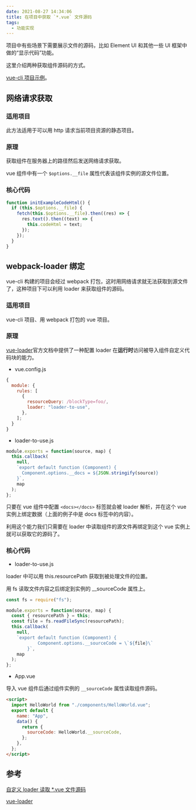 ```yaml
---
date: 2021-08-27 14:34:06
title: 在项目中获取 `*.vue` 文件源码
tags:
  - 功能实现
---
```


项目中有些场景下需要展示文件的源码，比如 Element UI 和其他一些 UI 框架中做的“显示代码”功能。

这里介绍两种获取组件源码的方式。

[vue-cli 项目示例](https://gitee.com/zhangkb/get-vue-source-code)。

## 网络请求获取

### 适用项目

此方法适用于可以用 http 请求当前项目资源的静态项目。

### 原理

获取组件在服务器上的路径然后发送网络请求获取。

vue 组件中有一个 `$options.__file` 属性代表该组件实例的源文件位置。

### 核心代码

```js
function initExampleCodeHtml() {
  if (this.$options.__file) {
    fetch(this.$options.__file).then((res) => {
      res.text().then((text) => {
        this.codeHtml = text;
      });
    });
  }
}
```

## webpack-loader 绑定

vue-cli 构建的项目会经过 webpack 打包，这时用网络请求就无法获取到源文件了，这种项目下可以利用 loader 来获取组件的源码。

### 适用项目

vue-cli 项目、用 webpack 打包的 vue 项目。

### 原理

[vue-loader](https://vue-loader.vuejs.org/zh/guide/custom-blocks.html)官方文档中提供了一种配置 loader 在**运行时**访问被导入组件自定义代码块的能力。

- vue.config.js

```js
{
  module: {
    rules: [
      {
        resourceQuery: /blockType=foo/,
        loader: "loader-to-use",
      },
    ];
  }
}
```

- loader-to-use.js

```js
module.exports = function(source, map) {
  this.callback(
    null,
    `export default function (Component) {
      Component.options.__docs = ${JSON.stringify(source)}
    }`,
    map
  );
};
```

只要在 vue 组件中配置 `<docs></docs>` 标签就会被 loader 解析，并在这个 vue 实例上绑定数据（上面的例子中是 docs 标签中的内容）。

利用这个能力我们只需要在 loader 中读取组件的源文件再绑定到这个 vue 实例上就可以获取它的源码了。

### 核心代码

- loader-to-use.js

loader 中可以用 this.resourcePath 获取到被处理文件的位置。

用 fs 读取文件内容之后绑定到实例的 \_\_sourceCode 属性上。

```js
const fs = require("fs");

module.exports = function(source, map) {
  const { resourcePath } = this;
  const file = fs.readFileSync(resourcePath);
  this.callback(
    null,
    `export default function (Component) {
            Component.options.__sourceCode = \`${file}\`
        }`,
    map
  );
};
```

- App.vue

导入 vue 组件后通过组件实例的 `__sourceCode` 属性读取组件源码。

```html
<script>
  import HelloWorld from "./components/HelloWorld.vue";
  export default {
    name: "App",
    data() {
      return {
        sourceCode: HelloWorld.__sourceCode,
      };
    },
  };
</script>
```

## 参考

[自定义 loader 读取 \*.vue 文件源码](https://www.jianshu.com/p/c270e13918f3)

[vue-loader](https://vue-loader.vuejs.org/zh/guide/custom-blocks.html)
